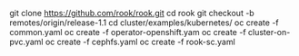 git clone https://github.com/rook/rook.git
cd rook
git checkout -b remotes/origin/release-1.1
cd cluster/examples/kubernetes/
oc create -f common.yaml
oc create -f operator-openshift.yam
oc create -f cluster-on-pvc.yaml 
oc create -f cephfs.yaml
oc create -f rook-sc.yaml
